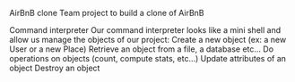 AirBnB clone
Team project to build a clone of AirBnB

Command interpreter
Our command interpreter looks like a mini shell and allow us manage the objects of our project:
Create a new object (ex: a new User or a new Place)
Retrieve an object from a file, a database etc…
Do operations on objects (count, compute stats, etc…)
Update attributes of an object
Destroy an object 
